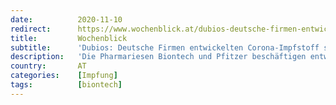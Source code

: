 ```yaml
---
date:          2020-11-10
redirect:      https://www.wochenblick.at/dubios-deutsche-firmen-entwickelten-corona-impfstoff-schon-seit-januar/
title:         Wochenblick
subtitle:      'Dubios: Deutsche Firmen entwickelten Corona-Impfstoff schon seit Januar'
description:   'Die Pharmariesen Biontech und Pfitzer beschäftigen entweder Hellseher oder ein geniales Management. Ihr Corona-Impfstoff wäre bereits fertig.'
country:       AT
categories:    [Impfung]
tags:          [biontech]
---
```

